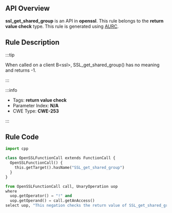 ---
---


## API Overview
**ssl_get_shared_group** is an API in **openssl**. This rule belongs to the **return value check** type. This rule is generated using [AURC](../../tools/AURC).
## Rule Description

:::tip

When called on a client B\<ssl\>, SSL_get_shared_group() has no meaning and returns -1.

:::

:::info

- Tags: **return value check**
- Parameter Index: **N/A**
- CWE Type: **CWE-253**

:::

## Rule Code
```python
import cpp

class OpenSSLFunctionCall extends FunctionCall {
  OpenSSLFunctionCall() {
    this.getTarget().hasName("SSL_get_shared_group")
  }
}

from OpenSSLFunctionCall call, UnaryOperation uop
where
  uop.getOperator() = "!" and
  uop.getOperand() = call.getAnAccess()
select uop, "This negation checks the return value of SSL_get_shared_group."
```